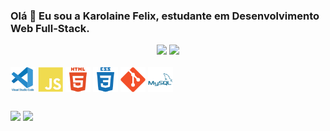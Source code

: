 ### Olá 👋  Eu sou a Karolaine Felix,  estudante em Desenvolvimento Web Full-Stack.

<div align="center">  
   <img height="180em" src="https://github-readme-stats.vercel.app/api?username=kaarolfelix&show_icons=true&theme=jolly&include_all_commits=true&count_private=true"/>
   <img height="180em" src="https://github-readme-stats.vercel.app/api/top-langs/?username=kaarolfelix&layout=compact&langs_count=7&theme=jolly"/>
</div>
<br>

<div style = "display: inline_block" >
    <img align="center" alt="VSCODE" height="40" width="40" margin="5" src="https://github.com/devicons/devicon/blob/master/icons/vscode/vscode-original-wordmark.svg" />
    <img align="center" alt="JS" height="40" width="40" margin="5" src="https://github.com/devicons/devicon/blob/master/icons/javascript/javascript-plain.svg" />
    <img align="center" alt="HTML5" height="40" width="40" margin="5" src="https://github.com/devicons/devicon/blob/master/icons/html5/html5-plain-wordmark.svg" />
    <img align="center" alt="CSS" height="40" width="40" margin="5" src="https://github.com/devicons/devicon/blob/master/icons/css3/css3-plain-wordmark.svg" />
    <img align="center" alt="GIT" height="40" width="40" margin="5" src="https://github.com/devicons/devicon/blob/master/icons/git/git-plain.svg" />
    <img align="center" alt="MYSQL" height="40" width="40" margin="5" src="https://github.com/devicons/devicon/blob/master/icons/mysql/mysql-plain-wordmark.svg" />
</div> 

  ##


<div> 
 <a href="https://www.linkedin.com/in/karolainefelix/" target="_blank"><img src="https://img.shields.io/badge/-LinkedIn-%230077B5?style=for-the-badge&logo=linkedin&logoColor=white" target="_blank"></a>
 <a href = "karolainefelix3@gmail.com"><img src="https://img.shields.io/badge/-Gmail-%23333?style=for-the-badge&logo=gmail&logoColor=white" target="_blank"></a>
     
</div>
